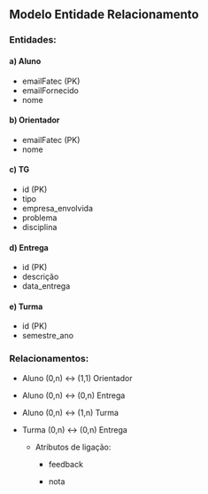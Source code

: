 ## Modelo Entidade Relacionamento



### Entidades:



#### a) Aluno

- emailFatec (PK)
- emailFornecido
- nome

#### b) Orientador

- emailFatec (PK)
- nome

#### c) TG

- id (PK)
- tipo
- empresa_envolvida
- problema
- disciplina

#### d) Entrega

- id (PK)
- descrição
- data_entrega

#### e) Turma

- id (PK)
- semestre_ano



### Relacionamentos:

- Aluno (0,n) <-> (1,1) Orientador

- Aluno (0,n) <-> (0,n) Entrega

- Aluno (0,n) <-> (1,n) Turma

- Turma (0,n) <-> (0,n) Entrega

  * Atributos de ligação:

    - feedback

    - nota